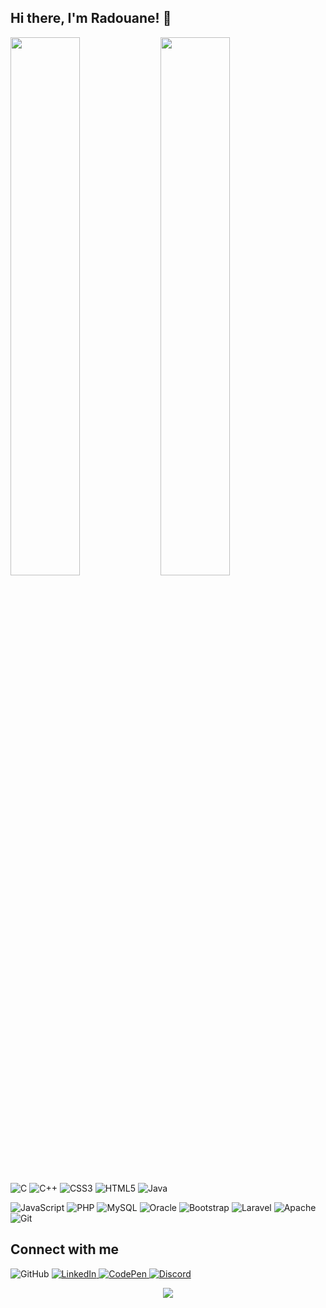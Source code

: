 ## Hi there, I'm Radouane! 👋 


<img align="left" width="47%" src="https://github-readme-stats.vercel.app/api?username=radouane-tamouss&show_icons=true&theme=radical" />

<img align="left" width="47%"  src="https://github-readme-stats.vercel.app/api/top-langs/?username=radouane-tamouss&layout=compact" />



![C](https://img.shields.io/badge/c-%2300599C.svg?style=for-the-badge&logo=c&logoColor=white)
![C++](https://img.shields.io/badge/c++-%2300599C.svg?style=for-the-badge&logo=c%2B%2B&logoColor=white)
![CSS3](https://img.shields.io/badge/css3-%231572B6.svg?style=for-the-badge&logo=css3&logoColor=white)
![HTML5](https://img.shields.io/badge/html5-%23E34F26.svg?style=for-the-badge&logo=html5&logoColor=white)
![Java](https://img.shields.io/badge/java-%23ED8B00.svg?style=for-the-badge&logo=java&logoColor=white)

![JavaScript](https://img.shields.io/badge/javascript-%23323330.svg?style=for-the-badge&logo=javascript&logoColor=%23F7DF1E)
![PHP](https://img.shields.io/badge/php-%23777BB4.svg?style=for-the-badge&logo=php&logoColor=white)
![MySQL](https://img.shields.io/badge/mysql-%2300f.svg?style=for-the-badge&logo=mysql&logoColor=white)
![Oracle](https://img.shields.io/badge/Oracle-F80000?style=for-the-badge&logo=oracle&logoColor=white)
![Bootstrap](https://img.shields.io/badge/bootstrap-%23563D7C.svg?style=for-the-badge&logo=bootstrap&logoColor=white)
![Laravel](https://img.shields.io/badge/laravel-%23FF2D20.svg?style=for-the-badge&logo=laravel&logoColor=white)
![Apache](https://img.shields.io/badge/apache-%23D42029.svg?style=for-the-badge&logo=apache&logoColor=white)  
![Git](https://img.shields.io/badge/git-%23F05033.svg?style=for-the-badge&logo=git&logoColor=white)
## Connect with me  

![GitHub](https://img.shields.io/badge/github-%23121011.svg?style=for-the-badge&logo=github&logoColor=white)
<a href="https://www.linkedin.com/in/radouane-tamouss-778139206/">
![LinkedIn](https://img.shields.io/badge/linkedin-%230077B5.svg?style=for-the-badge&logo=linkedin&logoColor=white)
<a href="https://codepen.io/radouane-tamouss">
![CodePen](https://img.shields.io/badge/Codepen-000000?style=for-the-badge&logo=codepen&logoColor=white)
<a href="https://discord.gg/5rNsvAsy">
![Discord](https://img.shields.io/badge/%3CServer%3E-%237289DA.svg?style=for-the-badge&logo=discord&logoColor=white)

<div align="center">
<img src="https://komarev.com/ghpvc/?username=radouane-tamouss&&style=flat-square" align="center" />
</div>  
  

